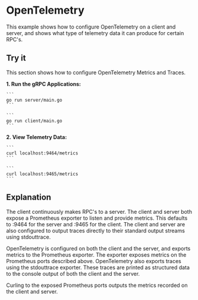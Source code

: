 # OpenTelemetry

This example shows how to configure OpenTelemetry on a client and server, and shows what type of telemetry data it can produce for certain RPC's.

## Try it

This section shows how to configure OpenTelemetry Metrics and Traces.

**1. Run the gRPC Applications:**

    ```
    go run server/main.go
    ```

    ```
    go run client/main.go
    ```

**2. View Telemetry Data:**

    ```
    curl localhost:9464/metrics
    ```

    ```
    curl localhost:9465/metrics
    ```

## Explanation

The client continuously makes RPC's to a server. The client and server both expose a Prometheus exporter to listen and provide metrics. This defaults to :9464 for the server and :9465 for the client. The client and server are also configured to output traces directly to their standard output streams using stdouttrace.

OpenTelemetry is configured on both the client and the server, and exports metrics to the Prometheus exporter. The exporter exposes metrics on the Prometheus ports described above. OpenTelemetry also exports traces using the stdouttrace exporter. These traces are printed as structured data to the console output of both the client and the server.

Curling to the exposed Prometheus ports outputs the metrics recorded on the client and server.
